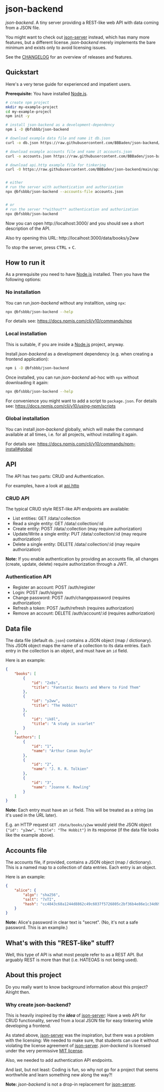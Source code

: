 # json-backend

*json-backend*. A tiny server providing a REST-like web API with data coming from a JSON file.

You might want to check out [json-server] instead, which has many more features, but a different license. *json-backend* merely implements the bare minimum and exists only to avoid licensing issues.

See the [CHANGELOG](./CHANGELOG.md) for an overview of releases and features.

## Quickstart

Here's a very terse guide for experienced and impatient users.

**Prerequisite:** You have installed [Node.js].

```sh
# create npm project
mkdir my-example-project
cd my-example-project
npm init -y

# install json-backend as a development-dependency
npm i -D @bfsbbb/json-backend

# download example data file and name it db.json
curl -o db.json https://raw.githubusercontent.com/BBBaden/json-backend/main/db.example.json

# download example accounts file and name it accounts.json
curl -o accounts.json https://raw.githubusercontent.com/BBBaden/json-backend/main/accounts.example.json

# download api.http example file for tinkering
curl -O https://raw.githubusercontent.com/BBBaden/json-backend/main/api.http


# either
# run the server with authentication and authorization
npx @bfsbbb/json-backend --accounts-file accounts.json


# or
# run the server **without** authentication and authorization
npx @bfsbbb/json-backend
```

Now you can open http://localhost:3000/ and you should see a short description of the API.

Also try opening this URL: http://localhost:3000/data/books/y2ww

To stop the server, press <kbd>CTRL</kbd> + <kbd>C</kbd>.

## How to run it

As a prerequisite you need to have [Node.js] installed. Then you have the following options:


### No installation

You can run *json-backend* without any installtion, using `npx`:

```sh
npx @bfsbbb/json-backend --help
```

For details see: https://docs.npmjs.com/cli/v10/commands/npx


### Local installation

This is suitable, if you are inside a [Node.js] project, anyway.

Install *json-backend* as a development dependency (e.g. when creating a frontend application):
```sh
npm i -D @bfsbbb/json-backend
```

Once installed, you can run *json-backend* ad-hoc with `npx` without downloading it again:

```sh
npx @bfsbbb/json-backend --help
```

For convenience you might want to add a script to `package.json`. For details see: https://docs.npmjs.com/cli/v10/using-npm/scripts


### Global installation

You can install *json-backend* globally, which will make the command available at all times, i.e. for all projects, without installing it again.

For details see: https://docs.npmjs.com/cli/v10/commands/npm-install#global


## API

The API has two parts: CRUD and Authentication.

For examples, have a look at [api.http](./api.http)


### CRUD API

The typical CRUD style REST-like API endpoints are available:

- List entities: GET /data/:collection
- Read a single entity: GET /data/:collection/:id
- Create entity: POST /data/:collection (may require authorization)
- Update/Write a single entity: PUT /data/:collection/:id (may require authorization)
- Delete a single entity: DELETE /data/:collection/:id (may require authorization)

**Note:** If you enable authentication by providing an accounts file, all changes (create, update, delete) require authorization through a JWT.


### Authentication API

- Register an account: POST /auth/register
- Login: POST /auth/signin
- Change password: POST /auth/changepassword (requires authorization)
- Refresh a token: POST /auth/refresh (requires authorization)
- Remove an account: DELETE /auth/account/:id  (requires authorization)


## Data file

The data file (default `db.json`) contains a JSON object (map / dictionary). This JSON object maps the name of a collection to its data entries. Each entry in the collection is an object, and must have an `id` field.

Here is an example:

```json
{
	"books": [
		{
			"id": "2x8s",
			"title": "Fantastic Beasts and Where to Find Them"
		},
		{
			"id": "y2ww",
			"title": "The Hobbit"
		},
		{
			"id": "ik8l",
			"title": "A study in scarlet"
		}
	],
	"authors": [
		{
			"id": "1",
			"name": "Arthur Conan Doyle"
		},
		{
			"id": "2",
			"name": "J. R. R. Tolkien"
		},
		{
			"id": "3",
			"name": "Joanne K. Rowling"
		}
	]
}
```

**Note:** Each entry must have an `id` field. This will be treated as a string (as it's used in the URL later).

E.g. an HTTP request `GET /data/books/y2ww` would yield the JSON object `{"id": "y2ww", "title": "The Hobbit"}` in its response (if the data file looks like the example above).


## Accounts file

The accounts file, if provided, contains a JSON object (map / dictionary). This is a named map to a collection of data entries.
Each entry is an object.


Here is an example:

```json
{
    "alice": {
        "algo": "sha256",
        "salt": "7xTI",
        "hash": "cc4843c68a1244d8862c49c6037f5726805c2bf36b4e86e1c34d698d415cf256"
    }
}
```

**Note:** Alice's password in clear text is "secret". (No, it's not a safe password. This is an example.)


## What's with this "REST-like" stuff?

Well, this type of API is what most people refer to as a REST API. But arguably REST is more than that (i.e. HATEOAS is not being used).


## About this project

Do you really want to know background information about this project? Alright then.


### Why create json-backend?

This is heavily inspired by the ***idea*** of [json-server]: Have a web API for CRUD functionality, served from a local JSON file for easy tinkering while developing a frontend.

As stated above, [json-server] was the inspiration, but there was a problem with the licensing: We needed to make sure, that students can use it without violating the license agreement of [json-server]. *json-backend* is licensed under the very permissive [MIT license](LICENSE.md).

Also, we needed to add authentication API endpoints.

And last, but not least: Coding is fun, so why not go for a project that seems worthwhile and learn something new along the way?!

**Note:** *json-backend* is not a drop-in replacement for [json-server].


[json-server]: https://github.com/typicode/json-server
[node.js]: https://nodejs.org/
